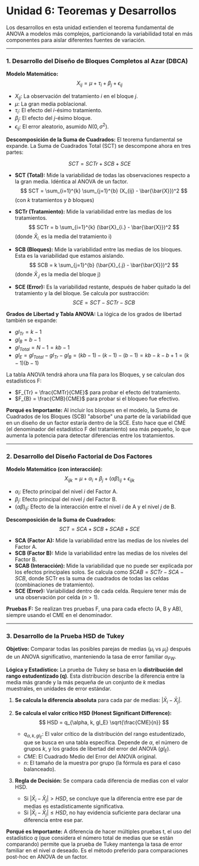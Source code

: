 # Unidad 6: Teoremas y Desarrollos

Los desarrollos en esta unidad extienden el teorema fundamental de ANOVA a modelos más complejos, particionando la variabilidad total en más componentes para aislar diferentes fuentes de variación.

---

### 1. Desarrollo del Diseño de Bloques Completos al Azar (DBCA)

**Modelo Matemático:**
$$ X_{ij} = \mu + \tau_i + \beta_j + \epsilon_{ij} $$
*   $X_{ij}$: La observación del tratamiento $i$ en el bloque $j$.
*   $\mu$: La gran media poblacional.
*   $\tau_i$: El efecto del $i$-ésimo tratamiento.
*   $\beta_j$: El efecto del $j$-ésimo bloque.
*   $\epsilon_{ij}$: El error aleatorio, asumido $N(0, \sigma^2)$.

**Descomposición de la Suma de Cuadrados:**
El teorema fundamental se expande. La Suma de Cuadrados Total (SCT) se descompone ahora en tres partes:

$$ SCT = SCTr + SCB + SCE $$

*   **SCT (Total):** Mide la variabilidad de todas las observaciones respecto a la gran media. Idéntica al ANOVA de un factor.
    $$ SCT = \sum_{i=1}^{k} \sum_{j=1}^{b} (X_{ij} - \bar{\bar{X}})^2 $$
    (con $k$ tratamientos y $b$ bloques)

*   **SCTr (Tratamiento):** Mide la variabilidad entre las medias de los tratamientos.
    $$ SCTr = b \sum_{i=1}^{k} (\bar{X}_{i.} - \bar{\bar{X}})^2 $$
    (donde $\bar{X}_{i.}$ es la media del tratamiento i)

*   **SCB (Bloques):** Mide la variabilidad entre las medias de los bloques. Esta es la variabilidad que estamos aislando.
    $$ SCB = k \sum_{j=1}^{b} (\bar{X}_{.j} - \bar{\bar{X}})^2 $$
    (donde $\bar{X}_{.j}$ es la media del bloque j)

*   **SCE (Error):** Es la variabilidad restante, después de haber quitado la del tratamiento y la del bloque. Se calcula por sustracción:
    $$ SCE = SCT - SCTr - SCB $$

**Grados de Libertad y Tabla ANOVA:**
La lógica de los grados de libertad también se expande:
*   $gl_{Tr} = k-1$
*   $gl_{B} = b-1$
*   $gl_{Total} = N-1 = kb-1$
*   $gl_{E} = gl_{Total} - gl_{Tr} - gl_{B} = (kb-1) - (k-1) - (b-1) = kb - k - b + 1 = (k-1)(b-1)$

La tabla ANOVA tendrá ahora una fila para los Bloques, y se calculan dos estadísticos F:
*   $F_{Tr} = \frac{CMTr}{CME}$ para probar el efecto del tratamiento.
*   $F_{B} = \frac{CMB}{CME}$ para probar si el bloqueo fue efectivo.

**Porqué es Importante:** Al incluir los bloques en el modelo, la Suma de Cuadrados de los Bloques (SCB) "absorbe" una parte de la variabilidad que en un diseño de un factor estaría dentro de la SCE. Esto hace que el CME (el denominador del estadístico F del tratamiento) sea más pequeño, lo que aumenta la potencia para detectar diferencias entre los tratamientos.

---

### 2. Desarrollo del Diseño Factorial de Dos Factores

**Modelo Matemático (con interacción):**
$$ X_{ijk} = \mu + \alpha_i + \beta_j + (\alpha\beta)_{ij} + \epsilon_{ijk} $$
*   $\alpha_i$: Efecto principal del nivel $i$ del Factor A.
*   $\beta_j$: Efecto principal del nivel $j$ del Factor B.
*   $(\alpha\beta)_{ij}$: Efecto de la interacción entre el nivel $i$ de A y el nivel $j$ de B.

**Descomposición de la Suma de Cuadrados:**
$$ SCT = SCA + SCB + SCAB + SCE $$
*   **SCA (Factor A):** Mide la variabilidad entre las medias de los niveles del Factor A.
*   **SCB (Factor B):** Mide la variabilidad entre las medias de los niveles del Factor B.
*   **SCAB (Interacción):** Mide la variabilidad que no puede ser explicada por los efectos principales solos. Se calcula como $SCAB = SCTr - SCA - SCB$, donde SCTr es la suma de cuadrados de todas las celdas (combinaciones de tratamiento).
*   **SCE (Error):** Variabilidad dentro de cada celda. Requiere tener más de una observación por celda ($n>1$).

**Pruebas F:** Se realizan tres pruebas F, una para cada efecto (A, B y AB), siempre usando el CME en el denominador.

---

### 3. Desarrollo de la Prueba HSD de Tukey

**Objetivo:** Comparar todas las posibles parejas de medias ($\mu_i$ vs $\mu_j$) después de un ANOVA significativo, manteniendo la tasa de error familiar $\alpha_{FW}$.

**Lógica y Estadístico:**
La prueba de Tukey se basa en la **distribución del rango estudentizado (q)**. Esta distribución describe la diferencia entre la media más grande y la más pequeña de un conjunto de $k$ medias muestrales, en unidades de error estándar.

1.  **Se calcula la diferencia absoluta** para cada par de medias: $|\bar{X}_i - \bar{X}_j|$.

2.  **Se calcula el valor crítico HSD (Honest Significant Difference):**
    $$ HSD = q_{\alpha, k, gl_E} \sqrt{\frac{CME}{n}} $$
    *   $q_{\alpha, k, gl_E}$: El valor crítico de la distribución del rango estudentizado, que se busca en una tabla específica. Depende de $\alpha$, el número de grupos $k$, y los grados de libertad del error del ANOVA ($gl_E$).
    *   $CME$: El Cuadrado Medio del Error del ANOVA original.
    *   $n$: El tamaño de la muestra por grupo (la fórmula es para el caso balanceado).

3.  **Regla de Decisión:**
    Se compara cada diferencia de medias con el valor HSD.
    *   Si $|\bar{X}_i - \bar{X}_j| > HSD$, se concluye que la diferencia entre ese par de medias es estadísticamente significativa.
    *   Si $|\bar{X}_i - \bar{X}_j| \le HSD$, no hay evidencia suficiente para declarar una diferencia entre ese par.

**Porqué es Importante:**
A diferencia de hacer múltiples pruebas t, el uso del estadístico $q$ (que considera el número total de medias que se están comparando) permite que la prueba de Tukey mantenga la tasa de error familiar en el nivel $\alpha$ deseado. Es el método preferido para comparaciones post-hoc en ANOVA de un factor.

